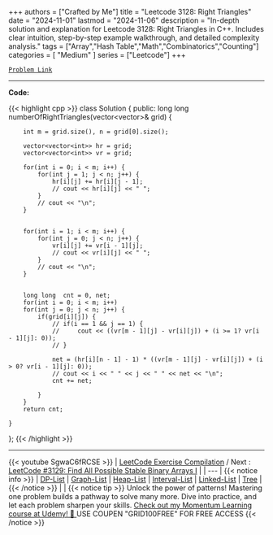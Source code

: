 
+++
authors = ["Crafted by Me"]
title = "Leetcode 3128: Right Triangles"
date = "2024-11-01"
lastmod = "2024-11-06"
description = "In-depth solution and explanation for Leetcode 3128: Right Triangles in C++. Includes clear intuition, step-by-step example walkthrough, and detailed complexity analysis."
tags = ["Array","Hash Table","Math","Combinatorics","Counting"]
categories = [
    "Medium"
]
series = ["Leetcode"]
+++



[`Problem Link`](https://leetcode.com/problems/right-triangles/description/)

---

**Code:**

{{< highlight cpp >}}
class Solution {
public:
    long long numberOfRightTriangles(vector<vector<int>>& grid) {
        
        int m = grid.size(), n = grid[0].size();
        
        vector<vector<int>> hr = grid;
        vector<vector<int>> vr = grid;        
        
        for(int i = 0; i < m; i++) {
            for(int j = 1; j < n; j++) {
                hr[i][j] += hr[i][j - 1];
                // cout << hr[i][j] << " ";
            }
            // cout << "\n";
        }


        for(int i = 1; i < m; i++) {
            for(int j = 0; j < n; j++) {
                vr[i][j] += vr[i - 1][j];            
                // cout << vr[i][j] << " ";
            }
            // cout << "\n";
        }


        long long  cnt = 0, net;
        for(int i = 0; i < m; i++)
        for(int j = 0; j < n; j++) {
            if(grid[i][j]) {
                // if(i == 1 && j == 1) {
                //     cout << ((vr[m - 1][j] - vr[i][j]) + (i >= 1? vr[i - 1][j]: 0));                    
                // }

                net = (hr[i][n - 1] - 1) * ((vr[m - 1][j] - vr[i][j]) + (i > 0? vr[i - 1][j]: 0));
                // cout << i << " " << j << " " << net << "\n";
                cnt += net;
                
            }
        }        
        return cnt;
        
    }
};
{{< /highlight >}}


---
{{< youtube SgwaC6fRCSE >}}
| [LeetCode Exercise Compilation](https://grid47.xyz/leetcode/) / Next : [LeetCode #3129: Find All Possible Stable Binary Arrays I](https://grid47.xyz/posts/leetcode_3129) |
| --- |
{{< notice info >}}
| [DP-List](https://grid47.xyz/lists/dp/) | [Graph-List](https://grid47.xyz/lists/graph/) | [Heap-List](https://grid47.xyz/lists/heap/) | [Interval-List](https://grid47.xyz/lists/interval/) | [Linked-List](https://grid47.xyz/lists/ll/) | [Tree](https://grid47.xyz/lists/tree/) |
{{< /notice >}}
| |
{{< notice tip >}}
Unlock the power of patterns! Mastering one problem builds a pathway to solve many more. Dive into practice, and let each problem sharpen your skills. [Check out my Momentum Learning course at Udemy! 🚀 ](https://www.udemy.com/course/algorithms-and-data-structures-in-cpp/)
USE COUPEN "GRID100FREE" FOR FREE ACCESS
{{< /notice >}}

